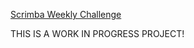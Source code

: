 [Scrimba Weekly Challenge](https://scrimba.com/learn/weeklychallenge/the-weekly-web-dev-challenge-pomodoro-timer-latest-challenge-code-to-win-coc54429bad60b412956916ae)


THIS IS A WORK IN PROGRESS PROJECT! 